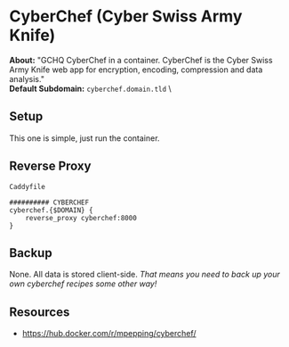 # CyberChef (Cyber Swiss Army Knife)

**About:** "GCHQ CyberChef in a container. CyberChef is the Cyber Swiss Army Knife web app for encryption, encoding, compression and data analysis." \
**Default Subdomain:** `cyberchef.domain.tld` \

## Setup

This one is simple, just run the container.

## Reverse Proxy

`Caddyfile`
```
########## CYBERCHEF
cyberchef.{$DOMAIN} {
    reverse_proxy cyberchef:8000
}
```

## Backup

None. All data is stored client-side. *That means you need to back up your own cyberchef recipes some other way!*

## Resources

- https://hub.docker.com/r/mpepping/cyberchef/